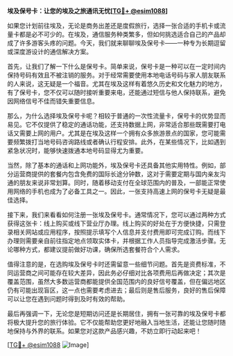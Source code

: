 **埃及保号卡：让您的埃及之旅通讯无忧[[TG💪+ @esim1088](https://t.me/s/esim1088)]**

如果您计划前往埃及，无论是商务出差还是度假旅行，选择一张合适的手机卡或流量卡都是必不可少的。在埃及，通信服务种类繁多，但如何挑选适合自己的产品却成了许多游客头疼的问题。今天，我们就来聊聊埃及保号卡——一种专为长期逗留或深度游设计的通信解决方案。

首先，让我们了解一下什么是保号卡。简单来说，保号卡是一种可以在一定时间内保持号码有效且不被注销的服务。对于经常需要使用本地电话号码与家人朋友联系的人来说，这无疑是一个福音。尤其在埃及这样有着悠久历史和文化魅力的地方，有了保号卡，您不仅可以随时接听重要来电，还能通过短信与他人保持联系，避免因网络信号不佳而错失重要信息。

那么，为什么选择埃及保号卡呢？相较于普通的一次性流量卡，保号卡的优势显而易见。它不仅提供了稳定的通话功能，还支持数据上网，非常适合那些既需要打电话又需要上网的用户。尤其是在埃及这样一个拥有众多旅游景点的国家，您可能需要频繁拨打当地号码咨询路线或者确认行程安排。此外，在某些情况下，比如遇到紧急状况时，能够快速拨通本地号码显得尤为重要。

当然，除了基本的通话和上网功能外，埃及保号卡还具备其他实用特性。例如，部分运营商提供的套餐内包含免费的国际长途分钟数，这对于需要定期与国内亲友沟通的朋友来说非常划算。同时，随着移动支付在全球范围内的普及，一部能正常使用网络的手机也成为了必备工具之一。因此，一张支持高速上网的保号卡无疑是最佳选择。

接下来，我们来看看如何注册一张埃及保号卡。通常情况下，您可以通过两种方式获得这张卡：线上购买或线下营业厅办理。线上购买的好处在于方便快捷，只需登录相关网站或应用程序，按照提示填写个人信息并支付费用即可完成订购。而线下办理则需要亲自前往指定地点领取实体卡，并根据工作人员指导完成激活步骤。无论哪种方式，都建议提前做好功课，确保所选套餐符合个人需求。

值得注意的是，在选购埃及保号卡时还需留意一些细节问题。首先是资费标准，不同运营商之间可能存在较大差异，因此务必仔细对比各项费用后再做决定；其次是覆盖范围，虽然大多数运营商都能提供全国范围内的良好信号覆盖，但在偏远地区仍有可能出现盲区，这一点也需要考虑进去；最后则是售后服务，良好的售后保障可以让您在遇到问题时得到及时有效的帮助。

最后再强调一下，无论您是短期访问还是长期居住，拥有一张可靠的埃及保号卡都将极大提升您的旅行体验。它不仅能帮助您更好地融入当地生活，还能让您随时随地保持与外界的联系。如果您对这款产品感兴趣，不妨立即行动起来吧！

[[TG💪+ @esim1088](https://t.me/s/esim1088) ![Image](https://i.postimg.cc/4NQfJmqS/Snipaste-2025-05-13-00-14-12.png)]